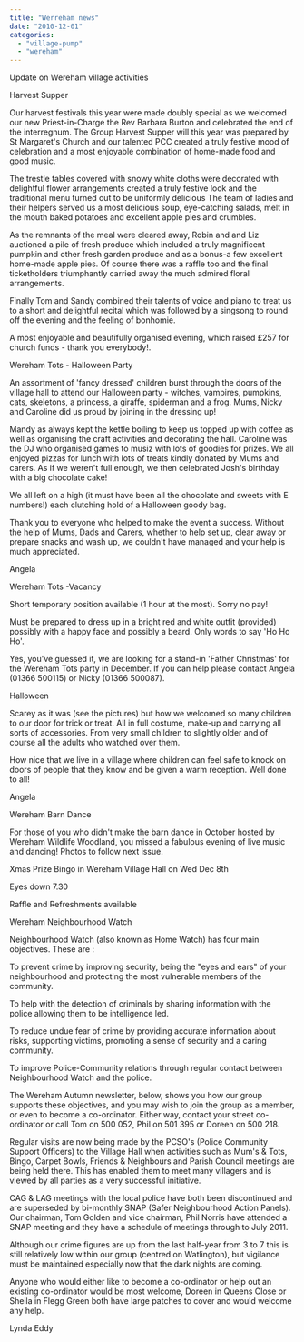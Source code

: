 ```yaml
---
title: "Werreham news"
date: "2010-12-01"
categories: 
  - "village-pump"
  - "wereham"
---
```


Update on Wereham village activities

Harvest Supper

Our harvest festivals this year were made doubly special as we welcomed our new Priest-in-Charge the Rev Barbara Burton and celebrated the end of the interregnum. The Group Harvest Supper will this year was prepared by St Margaret's Church and our talented PCC created a truly festive mood of celebration and a most enjoyable combination of home-made food and good music.

The trestle tables covered with snowy white cloths were decorated with delightful flower arrangements created a truly festive look and the traditional menu turned out to be uniformly delicious The team of ladies and their helpers served us a most delicious soup, eye-catching salads, melt in the mouth baked potatoes and excellent apple pies and crumbles.

As the remnants of the meal were cleared away, Robin and and Liz auctioned a pile of fresh produce which included a truly magnificent pumpkin and other fresh garden produce and as a bonus-a few excellent home-made apple pies. Of course there was a raffle too and the final ticketholders triumphantly carried away the much admired floral arrangements.

Finally Tom and Sandy combined their talents of voice and piano to treat us to a short and delightful recital which was followed by a singsong to round off the evening and the feeling of bonhomie.

A most enjoyable and beautifully organised evening, which raised £257 for church funds - thank you everybody!.

Wereham Tots - Halloween Party

An assortment of 'fancy dressed' children burst through the doors of the village hall to attend our Halloween party - witches, vampires, pumpkins, cats, skeletons, a princess, a giraffe, spiderman and a frog. Mums, Nicky and Caroline did us proud by joining in the dressing up!

Mandy as always kept the kettle boiling to keep us topped up with coffee as well as organising the craft activities and decorating the hall. Caroline was the DJ who organised games to musiz with lots of goodies for prizes. We all enjoyed pizzas for lunch with lots of treats kindly donated by Mums and carers. As if we weren't full enough, we then celebrated Josh's birthday with a big chocolate cake!

We all left on a high (it must have been all the chocolate and sweets with E numbers!) each clutching hold of a Halloween goody bag.

Thank you to everyone who helped to make the event a success. Without the help of Mums, Dads and Carers, whether to help set up, clear away or prepare snacks and wash up, we couldn't have managed and your help is much appreciated.

Angela

Wereham Tots -Vacancy

Short temporary position available (1 hour at the most). Sorry no pay!

Must be prepared to dress up in a bright red and white outfit (provided) possibly with a happy face and possibly a beard. Only words to say 'Ho Ho Ho'.

Yes, you've guessed it, we are looking for a stand-in 'Father Christmas' for the Wereham Tots party in December. If you can help please contact Angela (01366 500115) or Nicky (01366 500087).

Halloween

Scarey as it was (see the pictures) but how we welcomed so many children to our door for trick or treat. All in full costume, make-up and carrying all sorts of accessories. From very small children to slightly older and of course all the adults who watched over them.

How nice that we live in a village where children can feel safe to knock on doors of people that they know and be given a warm reception. Well done to all!

Angela

Wereham Barn Dance

For those of you who didn't make the barn dance in October hosted by Wereham Wildlife Woodland, you missed a fabulous evening of live music and dancing! Photos to follow next issue.

Xmas Prize Bingo in Wereham Village Hall on Wed Dec 8th

Eyes down 7.30

Raffle and Refreshments available

Wereham Neighbourhood Watch

Neighbourhood Watch (also known as Home Watch) has four main objectives. These are :

To prevent crime by improving security, being the "eyes and ears" of your neighbourhood and protecting the most vulnerable members of the community.

To help with the detection of criminals by sharing information with the police allowing them to be intelligence led.

To reduce undue fear of crime by providing accurate information about risks, supporting victims, promoting a sense of security and a caring community.

To improve Police-Community relations through regular contact between Neighbourhood Watch and the police.

The Wereham Autumn newsletter, below, shows you how our group supports these objectives, and you may wish to join the group as a member, or even to become a co-ordinator. Either way, contact your street co-ordinator or call Tom on 500 052, Phil on 501 395 or Doreen on 500 218.

Regular visits are now being made by the PCSO's (Police Community Support Officers) to the Village Hall when activities such as Mum's & Tots, Bingo, Carpet Bowls, Friends & Neighbours and Parish Council meetings are being held there. This has enabled them to meet many villagers and is viewed by all parties as a very successful initiative.

CAG & LAG meetings with the local police have both been discontinued and are superseded by bi-monthly SNAP (Safer Neighbourhood Action Panels). Our chairman, Tom Golden and vice chairman, Phil Norris have attended a SNAP meeting and they have a schedule of meetings through to July 2011.

Although our crime figures are up from the last half-year from 3 to 7 this is still relatively low within our group (centred on Watlington), but vigilance must be maintained especially now that the dark nights are coming.

Anyone who would either like to become a co-ordinator or help out an existing co-ordinator would be most welcome, Doreen in Queens Close or Sheila in Flegg Green both have large patches to cover and would welcome any help.

Lynda Eddy
